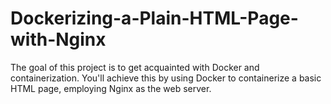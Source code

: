# Dockerizing-a-Plain-HTML-Page-with-Nginx
The goal of this project is to get acquainted with Docker and containerization. You'll achieve this by using Docker to containerize a basic HTML page, employing Nginx as the web server.
